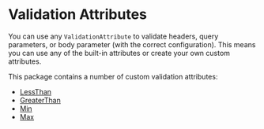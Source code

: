 # Validation Attributes

You can use any `ValidationAttribute` to validate headers, query parameters, or body parameter (with the correct configuration). This means you can use any of the built-in attributes or create your own custom attributes.

This package contains a number of custom validation attributes:

- [LessThan](./LessThanAttribute.md)
- [GreaterThan](./GreaterThanAttribute.md)
- [Min](./MinAttribute.md)
- [Max](./MaxAttribute.md)
